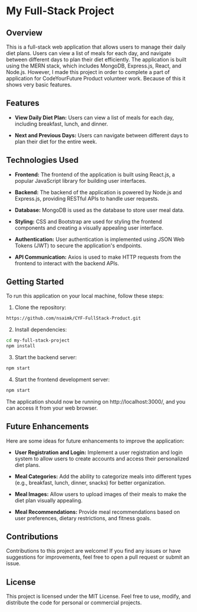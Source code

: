 
# My Full-Stack Project
## Overview
This is a full-stack web application that allows users to manage their daily diet plans. Users can view a list of meals for each day, and navigate between different days to plan their diet efficiently. The application is built using the MERN stack, which includes MongoDB, Express.js, React, and Node.js. However, I made this project in order to complete a part of application for CodeYourFuture Product volunteer work. Because of this it shows very basic features.

## Features
- **View Daily Diet Plan:** Users can view a list of meals for each day, including breakfast, lunch, and dinner.

- **Next and Previous Days:** Users can navigate between different days to plan their diet for the entire week.

## Technologies Used 
- **Frontend:** The frontend of the application is built using React.js, a popular JavaScript library for building user interfaces.

- **Backend:** The backend of the application is powered by Node.js and Express.js, providing RESTful APIs to handle user requests.

- **Database:** MongoDB is used as the database to store user meal data.

- **Styling:** CSS and Bootstrap are used for styling the frontend components and creating a visually appealing user interface.

- **Authentication:** User authentication is implemented using JSON Web Tokens (JWT) to secure the application's endpoints.

- **API Communication:** Axios is used to make HTTP requests from the frontend to interact with the backend APIs.

## Getting Started
To run this application on your local machine, follow these steps:

1. Clone the repository:
```sh
https://github.com/nsaimk/CYF-FullStack-Product.git
```

2. Install dependencies:
```sh
cd my-full-stack-project
npm install
```
3. Start the backend server:
```sh
npm start
```
4. Start the frontend development server:
```sh
npm start
```
The application should now be running on http://localhost:3000/, and you can access it from your web browser.


## Future Enhancements
Here are some ideas for future enhancements to improve the application:

- **User Registration and Login:** Implement a user registration and login system to allow users to create accounts and access their personalized diet plans.

- **Meal Categories:** Add the ability to categorize meals into different types (e.g., breakfast, lunch, dinner, snacks) for better organization.

- **Meal Images:** Allow users to upload images of their meals to make the diet plan visually appealing.

- **Meal Recommendations:** Provide meal recommendations based on user preferences, dietary restrictions, and fitness goals.

## Contributions
Contributions to this project are welcome! If you find any issues or have suggestions for improvements, feel free to open a pull request or submit an issue.

## License
This project is licensed under the MIT License. Feel free to use, modify, and distribute the code for personal or commercial projects.